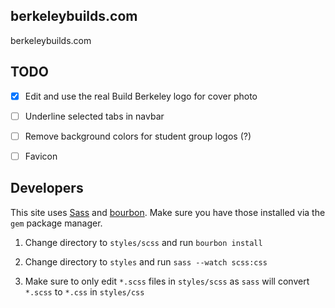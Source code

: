 ## berkeleybuilds.com

berkeleybuilds.com

## TODO

* [x] Edit and use the real Build Berkeley logo for cover photo

* [ ] Underline selected tabs in navbar

* [ ] Remove background colors for student group logos (?)

* [ ] Favicon


## Developers

This site uses [Sass](http://sass-lang.com/) and [bourbon](http://bourbon.io/). Make sure you have those installed via the `gem` package manager.

1. Change directory to `styles/scss` and run `bourbon install`

2. Change directory to `styles` and run `sass --watch scss:css`

3. Make sure to only edit `*.scss` files in `styles/scss` as `sass` will convert `*.scss` to `*.css` in `styles/css`
